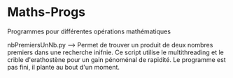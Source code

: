 # Maths-Progs
Programmes pour différentes opérations mathématiques

nbPremiersUnNb.py --> Permet de trouver un produit de deux nombres premiers dans une recherche inifnie. Ce script utilise le multithreading et le crible d'erathostène pour un gain pénoménal de rapidité. Le programme est pas fini, il plante au bout d'un moment. 
